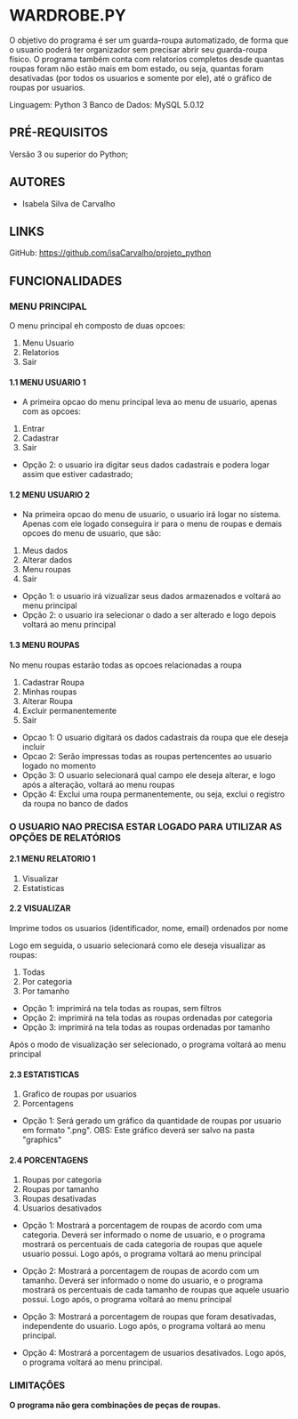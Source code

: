 # WARDROBE.PY

O objetivo do programa é ser um guarda-roupa automatizado, de forma que o usuario poderá ter organizador sem precisar abrir seu guarda-roupa físico. O programa também conta com relatorios completos desde quantas roupas foram não estão mais em bom estado, ou seja, quantas foram desativadas (por todos os usuarios e somente por ele), até o gráfico de roupas por usuarios. 

Linguagem: Python 3
Banco de Dados: MySQL 5.0.12

## PRÉ-REQUISITOS

Versão 3 ou superior do Python;

## AUTORES

- Isabela Silva de Carvalho

## LINKS

GitHub: https://github.com/isaCarvalho/projeto_python

## FUNCIONALIDADES

### MENU PRINCIPAL

O menu principal eh composto de duas opcoes:

1. Menu Usuario
2. Relatorios
3. Sair


#### 1.1 MENU USUARIO 1

- A primeira opcao do menu principal leva ao menu de usuario, apenas com as opcoes:

1. Entrar
2. Cadastrar
3. Sair

- Opção 2: o usuario ira digitar seus dados cadastrais e podera logar assim que estiver cadastrado;

#### 1.2 MENU USUARIO 2

- Na primeira opcao do menu de usuario, o usuario irá logar no sistema. Apenas com ele logado conseguira ir para o menu de roupas e demais opcoes do menu de usuario, que são:

1. Meus dados 
2. Alterar dados
3. Menu roupas
4. Sair

- Opção 1: o usuario irá vizualizar seus dados armazenados e voltará ao menu principal
- Opção 2: o usuario ira selecionar o dado a ser alterado e logo depois voltará ao menu principal

#### 1.3 MENU ROUPAS

No menu roupas estarão todas as opcoes relacionadas a roupa

1. Cadastrar Roupa
2. Minhas roupas
3. Alterar Roupa
4. Excluir permanentemente
5. Sair

- Opcao 1: O usuario digitará os dados cadastrais da roupa que ele deseja incluir
- Opcao 2: Serão impressas todas as roupas pertencentes ao usuario logado no momento
- Opção 3: O usuario selecionará qual campo ele deseja alterar, e logo após a alteração, voltará ao menu roupas
- Opção 4: Exclui uma roupa permanentemente, ou seja, exclui o registro da roupa no banco de dados

### O USUARIO NAO PRECISA ESTAR LOGADO PARA UTILIZAR AS OPÇÕES DE RELATÓRIOS

#### 2.1 MENU RELATORIO 1

1. Visualizar
2. Estatisticas

#### 2.2 VISUALIZAR

Imprime todos os usuarios (identificador, nome, email) ordenados por nome

Logo em seguida, o usuario selecionará como ele deseja visualizar as roupas:

1. Todas
2. Por categoria
3. Por tamanho

- Opção 1: imprimirá na tela todas as roupas, sem filtros
- Opção 2: imprimirá na tela todas as roupas ordenadas por categoria
- Opção 3: imprimirá na tela todas as roupas ordenadas por tamanho

Após o modo de visualização ser selecionado, o programa voltará ao menu principal

#### 2.3 ESTATISTICAS

1. Grafico de roupas por usuarios
2. Porcentagens

- Opção 1: Será gerado um gráfico da quantidade de roupas por usuario em formato ".png".
OBS: Este gráfico deverá ser salvo na pasta "graphics"

#### 2.4 PORCENTAGENS

1. Roupas por categoria
2. Roupas por tamanho
3. Roupas desativadas
4. Usuarios desativados

- Opção 1: Mostrará a porcentagem de roupas de acordo com uma categoria.
Deverá ser informado o nome de usuario, e o programa mostrará os percentuais de cada categoria de roupas que aquele usuario possui.
Logo após, o programa voltará ao menu principal

- Opção 2: Mostrará a porcentagem de roupas de acordo com um tamanho.
Deverá ser informado o nome do usuario, e o programa mostrará os percentuais de cada tamanho de roupas que aquele usuario possui.
Logo após, o programa voltará ao menu principal

- Opção 3: Mostrará a porcentagem de roupas que foram desativadas, independente do usuario. Logo após, o programa voltará ao menu principal.

- Opção 4: Mostrará a porcentagem de usuarios desativados. Logo após, o programa voltará ao menu principal.

### LIMITAÇÕES

**O programa não gera combinações de peças de roupas.**
